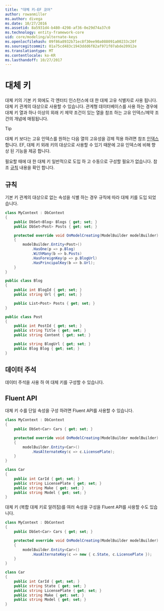 ```yaml
---
title: "대체 키-EF 코어"
author: rowanmiller
ms.author: divega
ms.date: 10/27/2016
ms.assetid: 8a5931d4-b480-4298-af36-0e29d74a37c0
ms.technology: entity-framework-core
uid: core/modeling/alternate-keys
ms.openlocfilehash: 09f86a8932b71ec8f30ee90a088091a00233c20f
ms.sourcegitcommit: 01a75cd483c1943ddd6f82af971f07abde20912e
ms.translationtype: MT
ms.contentlocale: ko-KR
ms.lasthandoff: 10/27/2017
---
```

# <a name="alternate-keys"></a>대체 키

대체 키의 기본 키 외에도 각 엔터티 인스턴스에 대 한 대체 고유 식별자로 사용 됩니다. 대체 키 관계의 대상으로 사용할 수 있습니다. 관계형 데이터베이스를 사용 하는 경우에 대체 키 열과 하나 이상의 외래 키 제약 조건이 있는 열을 참조 하는 고유 인덱스/제약 조건의 개념에 매핑됩니다.

> [!TIP]  
> 대체 키 보다는 고유 인덱스를 원하는 다음 열의 고유성을 강제 적용 하려면 참조 [인덱스](indexes.md)합니다. EF, 대체 키 외래 키의 대상으로 사용할 수 있기 때문에 고유 인덱스에 비해 향상 된 기능을 제공 합니다.

필요할 때에 대 한 대체 키 일반적으로 도입 하 고 수동으로 구성할 필요가 없습니다. 참조 [규칙](#conventions) 내용을 확인 합니다.

## <a name="conventions"></a>규칙

기본 키 관계의 대상으로 없는 속성을 식별 하는 경우 규칙에 따라 대체 키를 도입 되었습니다.

<!-- [!code-csharp[Main](samples/core/Modeling/Conventions/Samples/AlternateKey.cs?highlight=12)] -->
``` csharp
class MyContext : DbContext
{
    public DbSet<Blog> Blogs { get; set; }
    public DbSet<Post> Posts { get; set; }

    protected override void OnModelCreating(ModelBuilder modelBuilder)
    {
        modelBuilder.Entity<Post>()
            .HasOne(p => p.Blog)
            .WithMany(b => b.Posts)
            .HasForeignKey(p => p.BlogUrl)
            .HasPrincipalKey(b => b.Url);
    }
}

public class Blog
{
    public int BlogId { get; set; }
    public string Url { get; set; }

    public List<Post> Posts { get; set; }
}

public class Post
{
    public int PostId { get; set; }
    public string Title { get; set; }
    public string Content { get; set; }

    public string BlogUrl { get; set; }
    public Blog Blog { get; set; }
}
```

## <a name="data-annotations"></a>데이터 주석

데이터 주석을 사용 하 여 대체 키를 구성할 수 있습니다.

## <a name="fluent-api"></a>Fluent API

대체 키 수를 단일 속성을 구성 하려면 Fluent API를 사용할 수 있습니다.

<!-- [!code-csharp[Main](samples/core/Modeling/FluentAPI/Samples/AlternateKeySingle.cs?highlight=7,8)] -->
``` csharp
class MyContext : DbContext
{
    public DbSet<Car> Cars { get; set; }

    protected override void OnModelCreating(ModelBuilder modelBuilder)
    {
        modelBuilder.Entity<Car>()
            .HasAlternateKey(c => c.LicensePlate);
    }
}

class Car
{
    public int CarId { get; set; }
    public string LicensePlate { get; set; }
    public string Make { get; set; }
    public string Model { get; set; }
}
```

대체 키 (복합 대체 키로 알려짐)를 여러 속성을 구성을 Fluent API를 사용할 수도 있습니다.

<!-- [!code-csharp[Main](samples/core/Modeling/FluentAPI/Samples/AlternateKeyComposite.cs?highlight=7,8)] -->
``` csharp
class MyContext : DbContext
{
    public DbSet<Car> Cars { get; set; }

    protected override void OnModelCreating(ModelBuilder modelBuilder)
    {
        modelBuilder.Entity<Car>()
            .HasAlternateKey(c => new { c.State, c.LicensePlate });
    }
}

class Car
{
    public int CarId { get; set; }
    public string State { get; set; }
    public string LicensePlate { get; set; }
    public string Make { get; set; }
    public string Model { get; set; }
}
```
